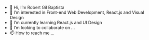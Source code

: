 - 👋 Hi, I’m Robert Gil Baptista 
- 👀 I’m interested in Front-end Web Development, React.js and Visual Design
- 🌱 I’m currently learning React.js and UI Design
- 💞️ I’m looking to collaborate on ...
- 📫 How to reach me ...

<!---
contentmediaguy/contentmediaguy is a ✨ special ✨ repository because its `README.md` (this file) appears on your GitHub profile.
You can click the Preview link to take a look at your changes.
--->
